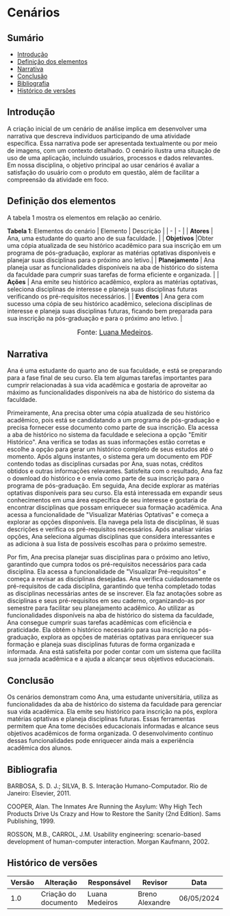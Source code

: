 # Cenários

## Sumário 
* [Introdução](#Introdução)
* [Definição dos elementos](#Definição-dos-elementos)
* [Narrativa](#Narrativa)
* [Conclusão](#Conclusão)
* [Bibliografia](#Bibliografia)
* [Histórico de versões](#Histórico-de-versões)

## Introdução

A criação inicial de um cenário de análise implica em desenvolver uma narrativa que descreva indivíduos participando de uma atividade específica. Essa narrativa pode ser apresentada textualmente ou por meio de imagens, com um contexto detalhado. O cenário ilustra uma situação de uso de uma aplicação, incluindo usuários, processos e dados relevantes. Em nossa disciplina, o objetivo principal ao usar cenários é avaliar a satisfação do usuário com o produto em questão, além de facilitar a compreensão da atividade em foco.

## Definição dos elementos

A tabela 1 mostra os elementos em relação ao cenário.

**Tabela 1**: Elementos do cenário
| Elemento | Descrição |
| - | - | 
| **Atores** | Ana, uma estudante do quarto ano de sua faculdade. |
| **Objetivos** |Obter uma cópia atualizada de seu histórico acadêmico para sua inscrição em um programa de pós-graduação, explorar as matérias optativas disponíveis e planejar suas disciplinas para o próximo ano letivo.|
| **Planejamento** | Ana planeja usar as funcionalidades disponíveis na aba de histórico do sistema da faculdade para cumprir suas tarefas de forma eficiente e organizada. |
| **Ações** | Ana emite seu histórico acadêmico, explora as matérias optativas, seleciona disciplinas de interesse e planeja suas disciplinas futuras verificando os pré-requisitos necessários. |
| **Eventos** | Ana gera com sucesso uma cópia de seu histórico acadêmico, seleciona disciplinas de interesse e planeja suas disciplinas futuras, ficando bem preparada para sua inscrição na pós-graduação e para o próximo ano letivo. |

<font size="3"><p style="text-align: center">Fonte: [Luana Medeiros](https://github.com/LuaMedeiros).</p></font>

## Narrativa

Ana é uma estudante do quarto ano de sua faculdade, e está se preparando para a fase final de seu curso. Ela tem algumas tarefas importantes para cumprir relacionadas à sua vida acadêmica e gostaria de aproveitar ao máximo as funcionalidades disponíveis na aba de histórico do sistema da faculdade.

Primeiramente, Ana precisa obter uma cópia atualizada de seu histórico acadêmico, pois está se candidatando a um programa de pós-graduação e precisa fornecer esse documento como parte de sua inscrição. Ela acessa a aba de histórico no sistema da faculdade e seleciona a opção "Emitir Histórico". Ana verifica se todas as suas informações estão corretas e escolhe a opção para gerar um histórico completo de seus estudos até o momento. Após alguns instantes, o sistema gera um documento em PDF contendo todas as disciplinas cursadas por Ana, suas notas, créditos obtidos e outras informações relevantes. Satisfeita com o resultado, Ana faz o download do histórico e o envia como parte de sua inscrição para o programa de pós-graduação. Em seguida, Ana decide explorar as matérias optativas disponíveis para seu curso. Ela está interessada em expandir seus conhecimentos em uma área específica de seu interesse e gostaria de encontrar disciplinas que possam enriquecer sua formação acadêmica. Ana acessa a funcionalidade de "Visualizar Matérias Optativas" e começa a explorar as opções disponíveis. Ela navega pela lista de disciplinas, lê suas descrições e verifica os pré-requisitos necessários. Após analisar várias opções, Ana seleciona algumas disciplinas que considera interessantes e as adiciona à sua lista de possíveis escolhas para o próximo semestre.

Por fim, Ana precisa planejar suas disciplinas para o próximo ano letivo, garantindo que cumpra todos os pré-requisitos necessários para cada disciplina. Ela acessa a funcionalidade de "Visualizar Pré-requisitos" e começa a revisar as disciplinas desejadas. Ana verifica cuidadosamente os pré-requisitos de cada disciplina, garantindo que tenha completado todas as disciplinas necessárias antes de se inscrever. Ela faz anotações sobre as disciplinas e seus pré-requisitos em seu caderno, organizando-as por semestre para facilitar seu planejamento acadêmico. Ao utilizar as funcionalidades disponíveis na aba de histórico do sistema da faculdade, Ana consegue cumprir suas tarefas acadêmicas com eficiência e praticidade. Ela obtém o histórico necessário para sua inscrição na pós-graduação, explora as opções de matérias optativas para enriquecer sua formação e planeja suas disciplinas futuras de forma organizada e informada. Ana está satisfeita por poder contar com um sistema que facilita sua jornada acadêmica e a ajuda a alcançar seus objetivos educacionais.

## Conclusão

Os cenários demonstram como Ana, uma estudante universitária, utiliza as funcionalidades da aba de histórico do sistema da faculdade para gerenciar sua vida acadêmica. Ela emite seu histórico para inscrição na pós, explora matérias optativas e planeja disciplinas futuras. Essas ferramentas permitem que Ana tome decisões educacionais informadas e alcance seus objetivos acadêmicos de forma organizada. O desenvolvimento contínuo dessas funcionalidades pode enriquecer ainda mais a experiência acadêmica dos alunos.

## Bibliografia

BARBOSA, S. D. J.; SILVA, B. S. Interação Humano-Computador. Rio de Janeiro: Elsevier, 2011.

COOPER, Alan. The Inmates Are Running the Asylum: Why High Tech Products Drive Us Crazy and How to Restore the Sanity (2nd Edition). Sams Publishing, 1999.

ROSSON, M.B., CARROL, J.M. Usability engineering: scenario-based development of human-computer interaction. Morgan Kaufmann, 2002.

## Histórico de versões

| Versão | Alteração                     | Responsável    | Revisor         | Data       |
| ------ | ----------------------------- | -------------- | --------------- | ---------- |
| 1.0    | Criação do documento          | Luana Medeiros | Breno Alexandre | 06/05/2024 |
